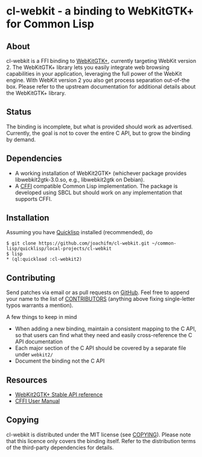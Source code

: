 # cl-webkit - a binding to WebKitGTK+ for Common Lisp

## About
cl-webkit is a FFI binding to [WebKitGTK+], currently targeting
WebKit version 2.
The WebKitGTK+ library lets you easily integrate web browsing
capabilities in your application, leveraging the full power of
the WebKit engine.
With WebKit version 2 you also get process separation out-of-the box.
Please refer to the upstream documentation for additional details
about the WebKitGTK+ library.

[WebKitGTK+]: http://webkitgtk.org/

## Status
The binding is incomplete, but what is provided should work as advertised.
Currently, the goal is not to cover the entire C API, but to grow the binding
by demand.

## Dependencies
- A working installation of WebKit2GTK+ (whichever
  package provides libwebkit2gtk-3.0.so, e.g.,
  libwebkit2gtk on Debian).
- A [CFFI] compatible Common Lisp implementation.
  The package is developed using SBCL but should work on any
  implementation that supports CFFI.

[CFFI]: http://common-lisp.net/project/cffi

## Installation
Assuming you have [Quicklisp] installed (recommended), do

    $ git clone https://github.com/joachifm/cl-webkit.git ~/common-lisp/quicklisp/local-projects/cl-webkit
    $ lisp
    * (ql:quickload :cl-webkit2)

[Quicklisp]: http://quicklisp.org/

## Contributing
Send patches via email or as pull requests on [GitHub].
Feel free to append your name to the list of
[CONTRIBUTORS](../master/CONTRIBUTORS) (anything above fixing single-letter
typos warrants a mention).

A few things to keep in mind

- When adding a new binding, maintain a consistent mapping to the
  C API, so that users can find what they need and easily cross-reference
  the C API documentation
- Each major section of the C API should be covered by a separate file under
  `webkit2/`
- Document the binding not the C API

[GitHub]: https://github.com/joachifm/cl-webkit

## Resources
* [WebKit2GTK+ Stable API reference](http://webkitgtk.org/reference/webkit2gtk/stable/index.html)
* [CFFI User Manual](http://common-lisp.net/project/cffi/manual/html_node/index.html)

## Copying
cl-webkit is distributed under the MIT license (see [COPYING](../master/COPYING)).
Please note that this licence only covers the binding itself.
Refer to the distribution terms of the third-party dependencies for
details.
